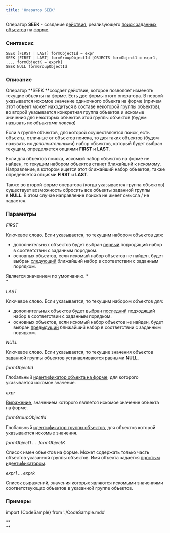 ```yaml
---
title: 'Оператор SEEK'
---
```


Оператор **SEEK** - создание [действия](Actions.md), реализующего [поиск заданных объектов](Search_SEEK_.md) на [форме](Forms.md).

### Синтаксис

    SEEK [FIRST | LAST] formObjectId = expr
    SEEK [FIRST | LAST] formGroupObjectId [OBJECTS formObject1 = expr1, ..., formObjectK = exprk]
    SEEK NULL formGroupObjectId

### Описание

Оператор **SEEK **создает действие, которое позволяет изменять текущие объекты на форме. Есть две формы этого оператора. В первой указывается искомое значение одиночного объекта на форме (причем этот объект может находиться в составе некоторой группы объектов), во второй указывается конкретная группа объектов и искомые значения для некоторых объектов этой группы объектов (будем называть их *объектами поиска*)

Если в группе объектов, для которой осуществляется поиск, есть объекты, отличные от объектов поиска, то для таких объектов (будем называть их *дополнительными*) набор объектов, который будет выбран текущим, определяется опциями **FIRST** и **LAST**.

Если для объектов поиска, искомый набор объектов на форме не найден, то текущим набором объектов станет ближайший к искомому. Направление, в котором ищется этот ближайший набор объектов, также определяется опциями **FIRST** и **LAST**.

Также во второй форме оператора (когда указывается группа объектов) существует возможность сбросить все объекты заданной группы в **NULL**. В этом случае направление поиска не имеет смысла / не задается.

### Параметры

*FIRST*

Ключевое слово. Если указывается, то текущим набором объектов для:

-   дополнительных объектов будет выбран <u>первый</u> подходящий набор в соответствии с заданным порядком. 
-   основных объектов, если искомый набор объектов не найден, будет выбран <u>следующий</u> ближайший набор в соответствии с заданным порядком. 

Является значением по умолчанию. *  
*

*LAST*

Ключевое слово. Если указывается, то текущим набором объектов для:

-   дополнительных объектов будет выбран <u>последний</u> подходящий набор в соответствии с заданным порядком. 
-   основных объектов, если искомый набор объектов не найден, будет выбран <u>предыдущий</u> ближайший набор в соответствии с заданным порядком. 

*NULL*

Ключевое слово. Если указывается, то текущие значения объектов заданной группы объектов устанавливаются равными **NULL**.

*formObjectId*

Глобальный [идентификатор объекта на форме](IDs.md#groupobjectid-broken), для которого указывается искомое значение.

*expr*

[Выражение](Expression.md), значением которого является искомое значение объекта на форме.

*formGroupObjectId*

Глобальный [идентификатор группы объектов](IDs.md#groupobjectid-broken), для объектов которой указываются искомые значения.

*formObject1 ...  formObjectK*

Список имен объектов на форме. Может содержать только часть объектов указанной группы объектов. Имя объекта задается [простым идентификатором](IDs.md#id-broken).

*expr1 ... exprk*

Список выражений, значения которых являются искомыми значениями соответствующих объектов в указанной группе объектов.

### Примеры

import {CodeSample} from './CodeSample.mdx'

<CodeSample url="https://ru-documentation.lsfusion.org/sample?file=ActionSample&block=seek"/>

**  
**
